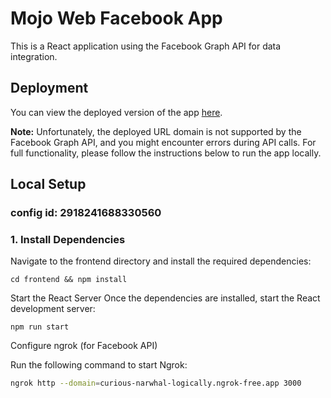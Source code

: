 # Mojo Web Facebook App

This is a React application using the Facebook Graph API for data integration.

## Deployment

You can view the deployed version of the app [here](https://mojo-web-facebook.vercel.app/). 

**Note:** Unfortunately, the deployed URL domain is not supported by the Facebook Graph API, and you might encounter errors during API calls. For full functionality, please follow the instructions below to run the app locally.

## Local Setup
### config id: 2918241688330560
### 1. Install Dependencies
Navigate to the frontend directory and install the required dependencies:
```
cd frontend && npm install
```
Start the React Server
Once the dependencies are installed, start the React development server:

```
npm run start
```
Configure ngrok (for Facebook API)

Run the following command to start Ngrok:

```bash
ngrok http --domain=curious-narwhal-logically.ngrok-free.app 3000
```
